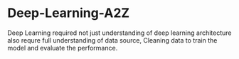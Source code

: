 # Deep-Learning-A2Z
Deep Learning required not just understanding of deep learning architecture also requre full understanding of data source, Cleaning data to train the model and evaluate the performance. 
